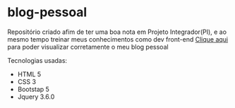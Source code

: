 # blog-pessoal

Repositório criado afim de ter uma boa nota em Projeto Integrador(PI), e ao mesmo tempo treinar meus conhecimentos como dev front-end
[Clique aqui](https://oh-netin.github.io/blog-pessoal/code/html/index.html) para poder visualizar corretamente o meu blog pessoal

Tecnologias usadas:
- HTML 5
- CSS 3
- Bootstap 5 
- Jquery 3.6.0